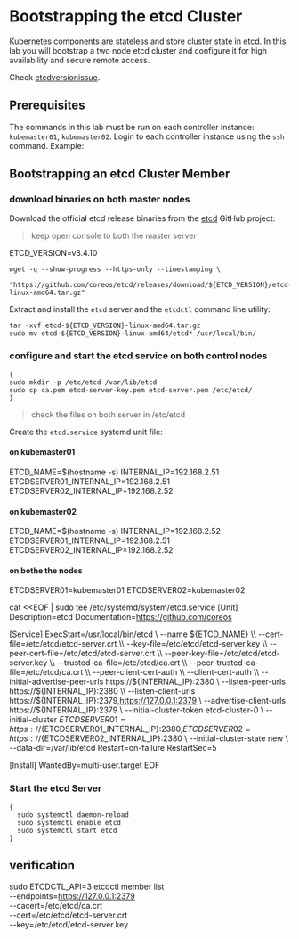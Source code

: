 # Bootstrapping the etcd Cluster

Kubernetes components are stateless and store cluster state in [etcd](https://github.com/etcd-io/etcd). In this lab you will bootstrap a two node etcd cluster and configure it for high availability and secure remote access.

Check [etcdversionissue](https://kubernetes.io/docs/tasks/administer-cluster/configure-upgrade-etcd/#known-issue-etcd-client-balancer-with-secure-endpoints).


## Prerequisites

The commands in this lab must be run on each controller instance: `kubemaster01`, `kubemaster02`. Login to each controller instance using the `ssh` command. Example:


## Bootstrapping an etcd Cluster Member

### download binaries on both master nodes

Download the official etcd release binaries from the [etcd](https://github.com/etcd-io/etcd) GitHub project:

> keep open console to both the master server 

ETCD_VERSION=v3.4.10

```
wget -q --show-progress --https-only --timestamping \
  "https://github.com/coreos/etcd/releases/download/${ETCD_VERSION}/etcd-${ETCD_VERSION}-linux-amd64.tar.gz"
```
Extract and install the `etcd` server and the `etcdctl` command line utility:

```
tar -xvf etcd-${ETCD_VERSION}-linux-amd64.tar.gz
sudo mv etcd-${ETCD_VERSION}-linux-amd64/etcd* /usr/local/bin/
```


### configure and start the etcd service on both control nodes
```
{
sudo mkdir -p /etc/etcd /var/lib/etcd 
sudo cp ca.pem etcd-server-key.pem etcd-server.pem /etc/etcd/
}
```

> check the files on both server in /etc/etcd


Create the `etcd.service` systemd unit file:

#### on kubemaster01 
ETCD_NAME=$(hostname -s)
INTERNAL_IP=192.168.2.51
ETCDSERVER01_INTERNAL_IP=192.168.2.51
ETCDSERVER02_INTERNAL_IP=192.168.2.52

#### on kubemaster02
ETCD_NAME=$(hostname -s)
INTERNAL_IP=192.168.2.52
ETCDSERVER01_INTERNAL_IP=192.168.2.51
ETCDSERVER02_INTERNAL_IP=192.168.2.52

#### on bothe the nodes
ETCDSERVER01=kubemaster01
ETCDSERVER02=kubemaster02



cat <<EOF | sudo tee /etc/systemd/system/etcd.service
[Unit]
Description=etcd
Documentation=https://github.com/coreos

[Service]
ExecStart=/usr/local/bin/etcd \\
  --name ${ETCD_NAME} \\
  --cert-file=/etc/etcd/etcd-server.crt \\
  --key-file=/etc/etcd/etcd-server.key \\
  --peer-cert-file=/etc/etcd/etcd-server.crt \\
  --peer-key-file=/etc/etcd/etcd-server.key \\
  --trusted-ca-file=/etc/etcd/ca.crt \\
  --peer-trusted-ca-file=/etc/etcd/ca.crt \\
  --peer-client-cert-auth \\
  --client-cert-auth \\
  --initial-advertise-peer-urls https://${INTERNAL_IP}:2380 \\
  --listen-peer-urls https://${INTERNAL_IP}:2380 \\
  --listen-client-urls https://${INTERNAL_IP}:2379,https://127.0.0.1:2379 \\
  --advertise-client-urls https://${INTERNAL_IP}:2379 \\
  --initial-cluster-token etcd-cluster-0 \\
  --initial-cluster ${ETCDSERVER01}=https://${ETCDSERVER01_INTERNAL_IP}:2380,${ETCDSERVER02}=https://${ETCDSERVER02_INTERNAL_IP}:2380 \\
  --initial-cluster-state new \\
  --data-dir=/var/lib/etcd
Restart=on-failure
RestartSec=5

[Install]
WantedBy=multi-user.target
EOF
### Start the etcd Server

```
{
  sudo systemctl daemon-reload
  sudo systemctl enable etcd
  sudo systemctl start etcd
}
```


## verification

sudo ETCDCTL_API=3 etcdctl member list \
  --endpoints=https://127.0.0.1:2379 \
  --cacert=/etc/etcd/ca.crt \
  --cert=/etc/etcd/etcd-server.crt \
  --key=/etc/etcd/etcd-server.key